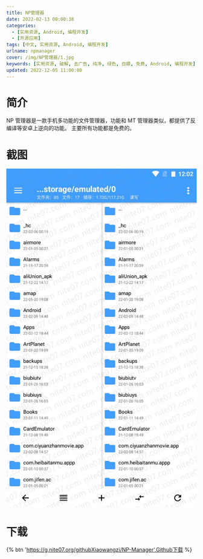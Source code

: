 ```yaml
---
title: NP管理器
date: 2022-02-13 00:00:38
categories:
  - [实用资源, Android, 编程开发]
  - [开源应用]
tags: [中文, 实用资源, Android, 编程开发]
urlname: npmanager
cover: /img/NP管理器/1.jpg
keywords: [实用资源, 破解, 去广告, 纯净, 绿色, 白嫖, 免费, Android, 编程开发]
updated: 2022-12-05 11:00:00
---
```


# 简介

NP 管理器是一款手机多功能的文件管理器，功能和 MT 管理器类似，都提供了反编译等安卓上逆向的功能。 主要所有功能都是免费的。

# 截图

![](/img/NP管理器/2.jpg)

# 下载

{% btn 'https://g.nite07.org/githubXiaowangzi/NP-Manager',Github下载 %}
